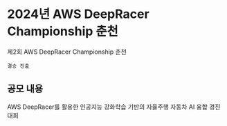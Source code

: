 # 2024년 AWS DeepRacer Championship 춘천
제2회 AWS DeepRacer Championship 춘천

```결승 진출```

## 공모 내용
 AWS DeepRacer를 활용한 인공지능 강화학습 기반의 자율주행 자동차 AI 융합 경진대회
